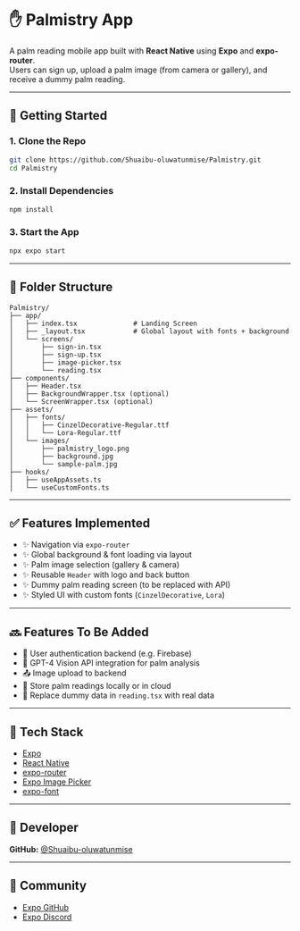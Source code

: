 # ✋ Palmistry App

A palm reading mobile app built with **React Native** using **Expo** and **expo-router**.  
Users can sign up, upload a palm image (from camera or gallery), and receive a dummy palm reading.

---

## 🚀 Getting Started

### 1. Clone the Repo

```bash
git clone https://github.com/Shuaibu-oluwatunmise/Palmistry.git
cd Palmistry
````

### 2. Install Dependencies

```bash
npm install
```

### 3. Start the App

```bash
npx expo start
```

---

## 📁 Folder Structure

```
Palmistry/
├── app/
│   ├── index.tsx              # Landing Screen
│   ├── _layout.tsx            # Global layout with fonts + background
│   └── screens/
│       ├── sign-in.tsx
│       ├── sign-up.tsx
│       ├── image-picker.tsx
│       └── reading.tsx
├── components/
│   ├── Header.tsx
│   ├── BackgroundWrapper.tsx (optional)
│   └── ScreenWrapper.tsx (optional)
├── assets/
│   ├── fonts/
│   │   ├── CinzelDecorative-Regular.ttf
│   │   └── Lora-Regular.ttf
│   └── images/
│       ├── palmistry_logo.png
│       ├── background.jpg
│       └── sample-palm.jpg
├── hooks/
│   ├── useAppAssets.ts
│   └── useCustomFonts.ts
```

---

## ✅ Features Implemented

* ✨ Navigation via `expo-router`
* ✨ Global background & font loading via layout
* ✨ Palm image selection (gallery & camera)
* ✨ Reusable `Header` with logo and back button
* ✨ Dummy palm reading screen (to be replaced with API)
* ✨ Styled UI with custom fonts (`CinzelDecorative`, `Lora`)

---

## 🔜 Features To Be Added

* 🔐 User authentication backend (e.g. Firebase)
* 🧠 GPT-4 Vision API integration for palm analysis
* 📤 Image upload to backend
* 💾 Store palm readings locally or in cloud
* 🧪 Replace dummy data in `reading.tsx` with real data

---

## 🧠 Tech Stack

* [Expo](https://expo.dev/)
* [React Native](https://reactnative.dev/)
* [expo-router](https://expo.github.io/router/)
* [Expo Image Picker](https://docs.expo.dev/versions/latest/sdk/imagepicker/)
* [expo-font](https://docs.expo.dev/versions/latest/sdk/font/)

---

## 👤 Developer

**GitHub:** [@Shuaibu-oluwatunmise](https://github.com/Shuaibu-oluwatunmise)

---

## 💬 Community

* [Expo GitHub](https://github.com/expo/expo)
* [Expo Discord](https://chat.expo.dev)



